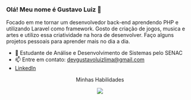 ### Olá! Meu nome é Gustavo Luiz 👋
Focado em me tornar um desenvolvedor back-end aprendendo PHP e utilizando Laravel como framework. Gosto de criação de jogos, musica e artes e utilizo essa criatividade na hora de desenvolver. Faço alguns projetos pessoais para aprender mais no dia a dia.

- 🔭 Estudante de Análise e Desenvolvimento de Sistemas pelo SENAC
- 📫 Entre em contato: devgustavoluizlima@gmail.com 
- <a href="https://www.linkedin.com/in/gustavoluizlima/" target="_blank">LinkedIn</a>

<p align="center"> Minhas Habilidades </p>
<p align="center">
  <a href="https://skillicons.dev">
    <img src="https://skillicons.dev/icons?i=php,laravel,js,html,css,mysql,git&theme=light" />
  </a>
</p>
